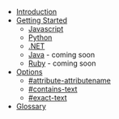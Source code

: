 * [Introduction](readme.md)
* [Getting Started](getting-started/index.md)
  * [Javascript](getting-started/javascript.md)
  * [Python](getting-started/python.md)
  * [.NET](getting-started/dotnet.md)
  * [Java](getting-started/java.md) - coming soon
  * [Ruby](getting-started/ruby.md) - coming soon
* [Options](options/index.md)
   * [#attribute-attributename](options/attribute-attributename.md)
   * [#contains-text](options/contains-text.md)
   * [#exact-text](options/exact-text.md)
* [Glossary](glossary.md)